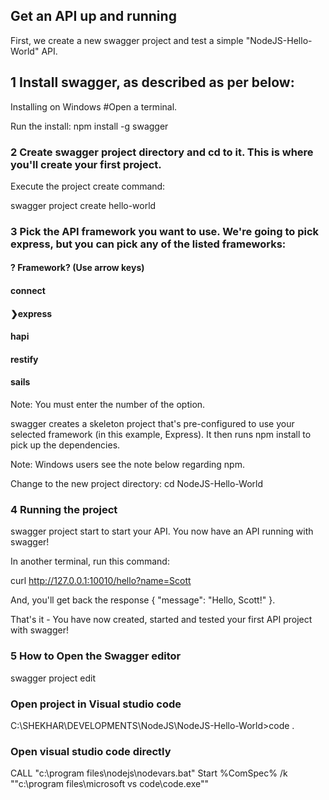 
## Get an API up and running

First, we create a new swagger project and test a simple "NodeJS-Hello-World" API.

## 1 Install swagger, as described as per below:
Installing on Windows
#Open a terminal.

Run the install:
npm install -g swagger

### 2 Create swagger project directory and cd to it. This is where you'll create your first project.

Execute the project create command:

swagger project create hello-world

### 3 Pick the API framework you want to use. We're going to pick express, but you can pick any of the listed frameworks:

#### ? Framework? (Use arrow keys)
####  connect
#### ❯express
####  hapi
####  restify
####  sails

Note: You must enter the number of the option.

swagger creates a skeleton project that's pre-configured to use your selected framework (in this example, Express). It then runs npm install to pick up the dependencies.

Note: Windows users see the note below regarding npm.

Change to the new project directory: cd NodeJS-Hello-World

### 4 Running the project
swagger project start
to start your API. You now have an API running with swagger!

In another terminal, run this command:

curl http://127.0.0.1:10010/hello?name=Scott

And, you'll get back the response { "message": "Hello, Scott!" }.

That's it - You have now created, started and tested your first API project with swagger!

### 5 How to Open the Swagger editor

swagger project edit

### Open project in Visual studio code

C:\SHEKHAR\DEVELOPMENTS\NodeJS\NodeJS-Hello-World>code .


### Open visual studio code directly 

CALL "c:\program files\nodejs\nodevars.bat"
Start %ComSpec% /k ""c:\program files\microsoft vs code\code.exe""
